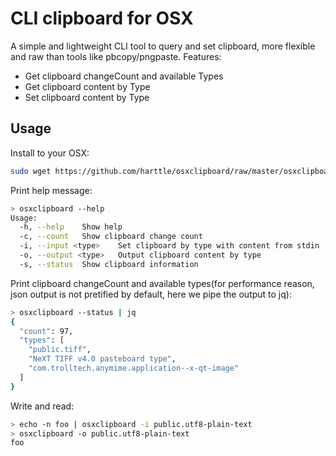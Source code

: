 # CLI clipboard for OSX

A simple and lightweight CLI tool to query and set clipboard, more flexible and raw than tools like pbcopy/pngpaste. Features:

* Get clipboard changeCount and available Types
* Get clipboard content by Type
* Set clipboard content by Type

## Usage

Install to your OSX:

```bash
sudo wget https://github.com/harttle/osxclipboard/raw/master/osxclipboard -O /usr/local/bin/osxclipboard && sudo chmod a+rx /usr/local/bin/osxclipboard
```

Print help message:

```bash
> osxclipboard --help
Usage:
  -h, --help	Show help
  -c, --count	Show clipboard change count
  -i, --input <type>	Set clipboard by type with content from stdin
  -o, --output <type>	Output clipboard content by type
  -s, --status	Show clipboard information
```

Print clipboard changeCount and available types(for performance reason, json output is not pretified by default, here we pipe the output to jq):

```bash
> osxclipboard --status | jq
{
  "count": 97,
  "types": [
    "public.tiff",
    "NeXT TIFF v4.0 pasteboard type",
    "com.trolltech.anymime.application--x-qt-image"
  ]
}
```

Write and read:

```bash
> echo -n foo | osxclipboard -i public.utf8-plain-text
> osxclipboard -o public.utf8-plain-text
foo
```

